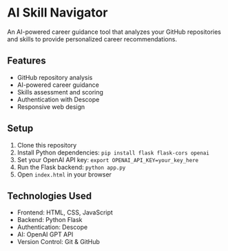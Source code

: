 # AI Skill Navigator

An AI-powered career guidance tool that analyzes your GitHub repositories and skills to provide personalized career recommendations.

## Features
- GitHub repository analysis
- AI-powered career guidance
- Skills assessment and scoring
- Authentication with Descope
- Responsive web design

## Setup
1. Clone this repository
2. Install Python dependencies: `pip install flask flask-cors openai`
3. Set your OpenAI API key: `export OPENAI_API_KEY=your_key_here`
4. Run the Flask backend: `python app.py`
5. Open `index.html` in your browser

## Technologies Used
- Frontend: HTML, CSS, JavaScript
- Backend: Python Flask
- Authentication: Descope
- AI: OpenAI GPT API
- Version Control: Git & GitHub
